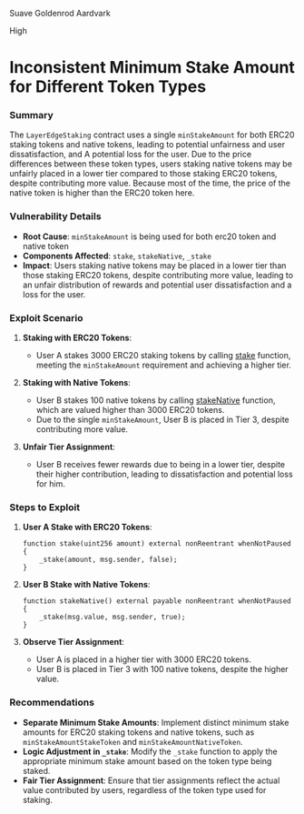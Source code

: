 Suave Goldenrod Aardvark

High

# Inconsistent Minimum Stake Amount for Different Token Types

### Summary
The `LayerEdgeStaking` contract uses a single `minStakeAmount` for both ERC20 staking tokens and native tokens, leading to potential unfairness and user dissatisfaction, and A potential loss for the user. Due to the price differences between these token types, users staking native tokens may be unfairly placed in a lower tier compared to those staking ERC20 tokens, despite contributing more value.
Because most of the time, the price of the native token is higher than the ERC20 token here.

### Vulnerability Details
- **Root Cause**: `minStakeAmount` is being used for both erc20 token and native token
- **Components Affected**: `stake`, `stakeNative`, `_stake`
- **Impact**: Users staking native tokens may be placed in a lower tier than those staking ERC20 tokens, despite contributing more value, leading to an unfair distribution of rewards and potential user dissatisfaction and a loss for the user.

### Exploit Scenario
1. **Staking with ERC20 Tokens**:
   - User A stakes 3000 ERC20 staking tokens by calling [stake](https://github.com/sherlock-audit/2025-05-layeredge/blob/main/edgen-staking/src/stake/LayerEdgeStaking.sol#L161) function, meeting the `minStakeAmount` requirement and achieving a higher tier.

2. **Staking with Native Tokens**:
   - User B stakes 100 native tokens by calling [stakeNative](https://github.com/sherlock-audit/2025-05-layeredge/blob/main/edgen-staking/src/stake/LayerEdgeStaking.sol#L168) function, which are valued higher than 3000 ERC20 tokens.
   - Due to the single `minStakeAmount`, User B is placed in Tier 3, despite contributing more value.

3. **Unfair Tier Assignment**:
   - User B receives fewer rewards due to being in a lower tier, despite their higher contribution, leading to dissatisfaction and potential loss for him.

### Steps to Exploit
1. **User A Stake with ERC20 Tokens**:
   ```Solidity
   function stake(uint256 amount) external nonReentrant whenNotPaused {
       _stake(amount, msg.sender, false);
   }
   ```

2. **User B Stake with Native Tokens**:
   ```Solidity
   function stakeNative() external payable nonReentrant whenNotPaused {
       _stake(msg.value, msg.sender, true);
   }
   ```

3. **Observe Tier Assignment**:
   - User A is placed in a higher tier with 3000 ERC20 tokens.
   - User B is placed in Tier 3 with 100 native tokens, despite the higher value.

### Recommendations
- **Separate Minimum Stake Amounts**: Implement distinct minimum stake amounts for ERC20 staking tokens and native tokens, such as `minStakeAmountStakeToken` and `minStakeAmountNativeToken`.
- **Logic Adjustment in `_stake`**: Modify the `_stake` function to apply the appropriate minimum stake amount based on the token type being staked.
- **Fair Tier Assignment**: Ensure that tier assignments reflect the actual value contributed by users, regardless of the token type used for staking.